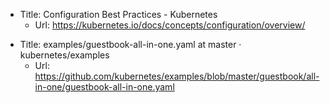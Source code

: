 - Title: Configuration Best Practices - Kubernetes
  - Url: https://kubernetes.io/docs/concepts/configuration/overview/

* Title: examples/guestbook-all-in-one.yaml at master · kubernetes/examples
  - Url: https://github.com/kubernetes/examples/blob/master/guestbook/all-in-one/guestbook-all-in-one.yaml
